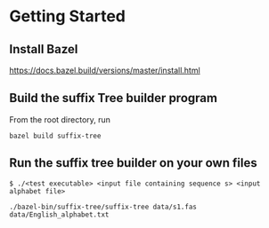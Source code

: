 # Getting Started

## Install Bazel
https://docs.bazel.build/versions/master/install.html

## Build the suffix Tree builder program
From the root directory, run
```
bazel build suffix-tree
```

## Run the suffix tree builder on your own files
```
$ ./<test executable> <input file containing sequence s> <input alphabet file>
```

```
./bazel-bin/suffix-tree/suffix-tree data/s1.fas data/English_alphabet.txt
```
